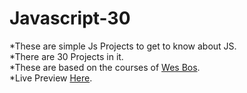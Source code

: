 # Javascript-30
*These are simple Js Projects to get to know about JS. <br/>
*There are 30 Projects in it. <br/>
*These are based on the courses of <a href="https://javascript30.com/">Wes Bos</a>. </br>
*Live Preview <a href="https://js-30-jsv.netlify.app/">Here</a>.
